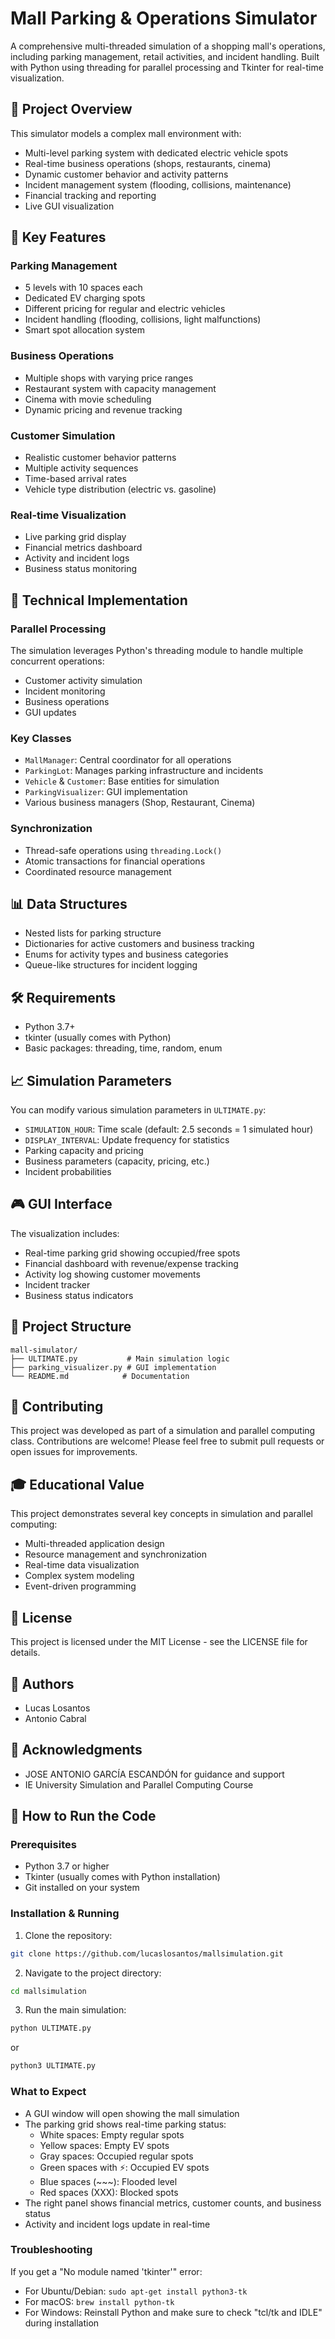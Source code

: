 # Mall Parking & Operations Simulator

A comprehensive multi-threaded simulation of a shopping mall's operations, including parking management, retail activities, and incident handling. Built with Python using threading for parallel processing and Tkinter for real-time visualization.

## 🎯 Project Overview

This simulator models a complex mall environment with:
- Multi-level parking system with dedicated electric vehicle spots
- Real-time business operations (shops, restaurants, cinema)
- Dynamic customer behavior and activity patterns
- Incident management system (flooding, collisions, maintenance)
- Financial tracking and reporting
- Live GUI visualization

## 🚀 Key Features

### Parking Management
- 5 levels with 10 spaces each
- Dedicated EV charging spots
- Different pricing for regular and electric vehicles
- Incident handling (flooding, collisions, light malfunctions)
- Smart spot allocation system

### Business Operations
- Multiple shops with varying price ranges
- Restaurant system with capacity management
- Cinema with movie scheduling
- Dynamic pricing and revenue tracking

### Customer Simulation
- Realistic customer behavior patterns
- Multiple activity sequences
- Time-based arrival rates
- Vehicle type distribution (electric vs. gasoline)

### Real-time Visualization
- Live parking grid display
- Financial metrics dashboard
- Activity and incident logs
- Business status monitoring

## 🔧 Technical Implementation

### Parallel Processing
The simulation leverages Python's threading module to handle multiple concurrent operations:
- Customer activity simulation
- Incident monitoring
- Business operations
- GUI updates

### Key Classes
- `MallManager`: Central coordinator for all operations
- `ParkingLot`: Manages parking infrastructure and incidents
- `Vehicle` & `Customer`: Base entities for simulation
- `ParkingVisualizer`: GUI implementation
- Various business managers (Shop, Restaurant, Cinema)

### Synchronization
- Thread-safe operations using `threading.Lock()`
- Atomic transactions for financial operations
- Coordinated resource management

## 📊 Data Structures
- Nested lists for parking structure
- Dictionaries for active customers and business tracking
- Enums for activity types and business categories
- Queue-like structures for incident logging

## 🛠 Requirements

- Python 3.7+
- tkinter (usually comes with Python)
- Basic packages: threading, time, random, enum

## 📈 Simulation Parameters

You can modify various simulation parameters in `ULTIMATE.py`:
- `SIMULATION_HOUR`: Time scale (default: 2.5 seconds = 1 simulated hour)
- `DISPLAY_INTERVAL`: Update frequency for statistics
- Parking capacity and pricing
- Business parameters (capacity, pricing, etc.)
- Incident probabilities

## 🎮 GUI Interface

The visualization includes:
- Real-time parking grid showing occupied/free spots
- Financial dashboard with revenue/expense tracking
- Activity log showing customer movements
- Incident tracker
- Business status indicators

## 📝 Project Structure

```
mall-simulator/
├── ULTIMATE.py           # Main simulation logic
├── parking_visualizer.py # GUI implementation
└── README.md            # Documentation
```

## 🤝 Contributing

This project was developed as part of a simulation and parallel computing class. Contributions are welcome! Please feel free to submit pull requests or open issues for improvements.

## 🎓 Educational Value

This project demonstrates several key concepts in simulation and parallel computing:
- Multi-threaded application design
- Resource management and synchronization
- Real-time data visualization
- Complex system modeling
- Event-driven programming

## 📄 License

This project is licensed under the MIT License - see the LICENSE file for details.

## 👥 Authors

- Lucas Losantos 
- Antonio Cabral

## 🙏 Acknowledgments

- JOSE ANTONIO GARCÍA ESCANDÓN for guidance and support
- IE University Simulation and Parallel Computing Course

## 🚀 How to Run the Code

### Prerequisites
- Python 3.7 or higher
- Tkinter (usually comes with Python installation)
- Git installed on your system

### Installation & Running
1. Clone the repository:
```bash
git clone https://github.com/lucaslosantos/mallsimulation.git
```

2. Navigate to the project directory:
```bash
cd mallsimulation
```

3. Run the main simulation:
```bash
python ULTIMATE.py
```
or
```bash
python3 ULTIMATE.py
```

### What to Expect
- A GUI window will open showing the mall simulation
- The parking grid shows real-time parking status:
  - White spaces: Empty regular spots
  - Yellow spaces: Empty EV spots
  - Gray spaces: Occupied regular spots
  - Green spaces with ⚡: Occupied EV spots
  - Blue spaces (~~~): Flooded level
  - Red spaces (XXX): Blocked spots
- The right panel shows financial metrics, customer counts, and business status
- Activity and incident logs update in real-time

### Troubleshooting
If you get a "No module named 'tkinter'" error:
- For Ubuntu/Debian: `sudo apt-get install python3-tk`
- For macOS: `brew install python-tk`
- For Windows: Reinstall Python and make sure to check "tcl/tk and IDLE" during installation

